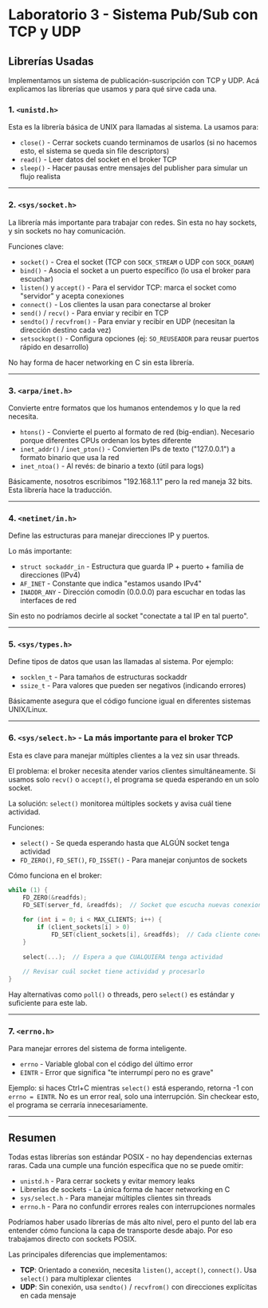 # Laboratorio 3 - Sistema Pub/Sub con TCP y UDP

## Librerías Usadas

Implementamos un sistema de publicación-suscripción con TCP y UDP. Acá explicamos las librerías que usamos y para qué sirve cada una.

### 1. `<unistd.h>`
Esta es la librería básica de UNIX para llamadas al sistema. La usamos para:
- `close()` - Cerrar sockets cuando terminamos de usarlos (si no hacemos esto, el sistema se queda sin file descriptors)
- `read()` - Leer datos del socket en el broker TCP
- `sleep()` - Hacer pausas entre mensajes del publisher para simular un flujo realista

---

### 2. `<sys/socket.h>`
La librería más importante para trabajar con redes. Sin esta no hay sockets, y sin sockets no hay comunicación. 

Funciones clave:
- `socket()` - Crea el socket (TCP con `SOCK_STREAM` o UDP con `SOCK_DGRAM`)
- `bind()` - Asocia el socket a un puerto específico (lo usa el broker para escuchar)
- `listen()` y `accept()` - Para el servidor TCP: marca el socket como "servidor" y acepta conexiones
- `connect()` - Los clientes la usan para conectarse al broker
- `send()` / `recv()` - Para enviar y recibir en TCP
- `sendto()` / `recvfrom()` - Para enviar y recibir en UDP (necesitan la dirección destino cada vez)
- `setsockopt()` - Configura opciones (ej: `SO_REUSEADDR` para reusar puertos rápido en desarrollo)

No hay forma de hacer networking en C sin esta librería.

---

### 3. `<arpa/inet.h>`
Convierte entre formatos que los humanos entendemos y lo que la red necesita.

- `htons()` - Convierte el puerto al formato de red (big-endian). Necesario porque diferentes CPUs ordenan los bytes diferente
- `inet_addr()` / `inet_pton()` - Convierten IPs de texto ("127.0.0.1") a formato binario que usa la red
- `inet_ntoa()` - Al revés: de binario a texto (útil para logs)

Básicamente, nosotros escribimos "192.168.1.1" pero la red maneja 32 bits. Esta librería hace la traducción.

---

### 4. `<netinet/in.h>`
Define las estructuras para manejar direcciones IP y puertos.

Lo más importante:
- `struct sockaddr_in` - Estructura que guarda IP + puerto + familia de direcciones (IPv4)
- `AF_INET` - Constante que indica "estamos usando IPv4"
- `INADDR_ANY` - Dirección comodín (0.0.0.0) para escuchar en todas las interfaces de red

Sin esto no podríamos decirle al socket "conectate a tal IP en tal puerto".

---

### 5. `<sys/types.h>`
Define tipos de datos que usan las llamadas al sistema. Por ejemplo:
- `socklen_t` - Para tamaños de estructuras sockaddr
- `ssize_t` - Para valores que pueden ser negativos (indicando errores)

Básicamente asegura que el código funcione igual en diferentes sistemas UNIX/Linux.

---

### 6. `<sys/select.h>` - La más importante para el broker TCP
Esta es clave para manejar múltiples clientes a la vez sin usar threads.

El problema: el broker necesita atender varios clientes simultáneamente. Si usamos solo `recv()` o `accept()`, el programa se queda esperando en un solo socket.

La solución: `select()` monitorea múltiples sockets y avisa cuál tiene actividad.

Funciones:
- `select()` - Se queda esperando hasta que ALGÚN socket tenga actividad
- `FD_ZERO()`, `FD_SET()`, `FD_ISSET()` - Para manejar conjuntos de sockets

Cómo funciona en el broker:
```c
while (1) {
    FD_ZERO(&readfds);
    FD_SET(server_fd, &readfds);  // Socket que escucha nuevas conexiones
    
    for (int i = 0; i < MAX_CLIENTS; i++) {
        if (client_sockets[i] > 0)
            FD_SET(client_sockets[i], &readfds);  // Cada cliente conectado
    }
    
    select(...);  // Espera a que CUALQUIERA tenga actividad
    
    // Revisar cuál socket tiene actividad y procesarlo
}
```

Hay alternativas como `poll()` o threads, pero `select()` es estándar y suficiente para este lab.

---

### 7. `<errno.h>`
Para manejar errores del sistema de forma inteligente.

- `errno` - Variable global con el código del último error
- `EINTR` - Error que significa "te interrumpí pero no es grave"

Ejemplo: si haces Ctrl+C mientras `select()` está esperando, retorna -1 con `errno = EINTR`. No es un error real, solo una interrupción. Sin checkear esto, el programa se cerraría innecesariamente.

---

## Resumen

Todas estas librerías son estándar POSIX - no hay dependencias externas raras. Cada una cumple una función específica que no se puede omitir:

- `unistd.h` - Para cerrar sockets y evitar memory leaks
- Librerías de sockets - La única forma de hacer networking en C
- `sys/select.h` - Para manejar múltiples clientes sin threads
- `errno.h` - Para no confundir errores reales con interrupciones normales

Podríamos haber usado librerías de más alto nivel, pero el punto del lab era entender cómo funciona la capa de transporte desde abajo. Por eso trabajamos directo con sockets POSIX.

Las principales diferencias que implementamos:
- **TCP**: Orientado a conexión, necesita `listen()`, `accept()`, `connect()`. Usa `select()` para multiplexar clientes
- **UDP**: Sin conexión, usa `sendto()` / `recvfrom()` con direcciones explícitas en cada mensaje
